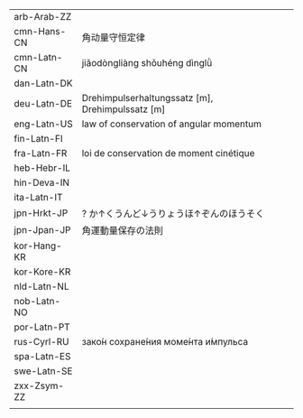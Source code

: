| | | |
|-|-|-|
| arb-Arab-ZZ |  |  |
| cmn-Hans-CN | 角动量守恒定律 |  |
| cmn-Latn-CN | jiǎodòngliàng shǒuhéng dìnglǜ |  |
| dan-Latn-DK |  |  |
| deu-Latn-DE | Drehimpulserhaltungssatz [m], Drehimpulssatz [m] |  |
| eng-Latn-US | law of conservation of angular momentum |  |
| fin-Latn-FI |  |  |
| fra-Latn-FR | loi de conservation de moment cinétique |  |
| heb-Hebr-IL |  |  |
| hin-Deva-IN |  |  |
| ita-Latn-IT |  |  |
| jpn-Hrkt-JP | ? か↑くうんど↓うりょうほ↑ぞんのほうそく |  |
| jpn-Jpan-JP | 角運動量保存の法則 |  |
| kor-Hang-KR |  |  |
| kor-Kore-KR |  |  |
| nld-Latn-NL |  |  |
| nob-Latn-NO |  |  |
| por-Latn-PT |  |  |
| rus-Cyrl-RU | зако́н сохране́ния моме́нта и́мпульса |  |
| spa-Latn-ES |  |  |
| swe-Latn-SE |  |  |
| zxx-Zsym-ZZ |  |  |
|  |  |  |

